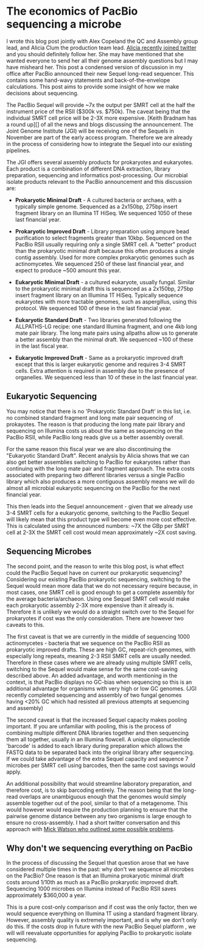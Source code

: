 # The economics of PacBio sequencing a microbe

I wrote this blog post jointly with Alex Copeland the QC and Assembly group
lead, and Alicia Clum the production team lead. [Alicia recently joined
twitter][Alicia] and you should definitely follow her. She may have mentioned
that she wanted everyone to send her all their genome assembly questions but I
may have misheard her. This post a condensed version of discussion in my office
after PacBio announced their new Sequel long-read sequencer. This contains some
hand-wavy statements and back-of-the-envelope calculations. This post aims to
provide some insight of how we make decisions about sequencing.

[Alicia]: https://twitter.com/alicia_clum

The PacBio Sequel will provide ~7x the output per SMRT
cell at the half the instrument price of the RSII ($300k vs. $750k). The caveat
being that the individual SMRT cell price will be 2-3X more expensive. [Keith
Bradnam has a round up][] of all the news and blogs discussing the
announcement. The Joint Genome Institute (JGI) will be receiving one of the
Sequels in November are part of the early access program. Therefore we are
already in the process of considering how to integrate the Sequel into our
existing pipelines.

[Keith Bradnam]: http://www.acgt.me/blog/2015/10/1/who-is-saying-what-about-the-new-pacbio-sequel-system

The JGI offers several assembly products for prokaryotes and eukaryotes. Each product is a
combination of different DNA extraction, library preparation, sequencing and
informatics post-processing. Our microbial isolate products relevant to the
PacBio announcement and this discussion are:

  * **Prokaryotic Minimal Draft** - A cultured bacteria or archaea, with a
    typically simple genome. Sequenced as a 2x150bp, 275bp insert fragment library
    on an Illumina 1T HiSeq. We sequenced 1050 of these last financial year.

  * **Prokaryotic Improved Draft** - Library preparation using ampure bead
    purification to select fragments greater than 10kbp. Sequenced on the
    PacBio RSII usually requiring only a single SMRT cell. A "better" product
    than the prokaryotic minimal draft because this often produces a single
    contig assembly. Used for more complex prokaryotic genomes such as
    actinomycetes. We sequenced 250 of these last financial year, and expect to
    produce ~500 amount this year.

  * **Eukaryotic Minimal Draft** - a cultured eukaryote, usually fungal.
    Similar to the prokaryotic minimal draft this is sequenced as a 2x150bp,
    275bp insert fragment library on an Illumina 1T HiSeq. Typically sequence
    eukaryotes with more tractable genomes, such as aspergillus, using this
    protocol. We sequenced 100 of these in the last financial year.

  * **Eukaryotic Standard Draft** - Two libraries generated following the ALLPATHS-LG recipe: one standard
    Illumina fragment, and one 4kb long mate pair library. The long mate pairs
    using allpaths allow us to generate a better assembly than the minimal
    draft. We sequenced ~100 of these in the last fiscal year.

  * **Eukaryotic Improved Draft** - Same as a prokaryotic improved draft except
    that this is larger eukaryotic genome and requires 3-4 SMRT cells. Extra
    attention is required in assembly due to the presence of organelles. We
    sequenced less than 10 of these in the last financial year.

## Eukaryotic Sequencing

You may notice that there is no 'Prokaryotic Standard Draft' in this list, i.e.
no combined standard fragment and long mate pair sequencing of prokayotes. The
reason is that producing the long mate pair library and sequencing on Illumina
costs us about the same as sequencing on the PacBio RSII, while PacBio long
reads give us a better assembly overall.

For the same reason this fiscal year we are also discontinuing the
"Eukaryotic Standard Draft". Recent analysis by Alicia shows that we can also
get better assemblies switching to PacBio for eukaryotes rather than continuing
with the long mate pair and fragment approach. The extra costs associated with
preparing two different libraries versus a single PacBio library which also
produces a more contiguous assembly means we will do almost all microbial
eukaryotic sequencing on the PacBio for the next financial year.

This then leads into the Sequel announcement - given that we already use 3-4
SMRT cells for a eukaryotic genome, switching to the PacBio Sequel will likely
mean that this product type will become even more cost effective. This is
calculated using the announced numbers: ~7X the GBp per SMRT cell at 2-3X the
SMRT cell cost would mean approximately ~2X cost saving.

## Sequencing Microbes

The second point, and the reason to write this blog post, is what effect could
the PacBio Sequel have on current our prokaryotic sequencing? Considering our
existing PacBio prokaryotic sequencing, switching to the Sequel would mean more
data that we do not necessary require because, in most cases, one SMRT cell is
good enough to get a complete assembly for the average bacteria/archaeon. Using one
Sequel SMRT cell would make each prokaryotic assembly 2-3X more expensive than
it already is. Therefore it is unlikely we would do a straight switch over to
the Sequel for prokaryotes if cost was the only consideration. There are however two caveats to this.

The first caveat is that we are currently in the middle of sequencing 1000
actinomycetes - bacteria that we sequence on the PacBio RSII as prokaryotic
improved drafts. These are high GC, repeat-rich genomes, with especially long repeats, meaning 2-3 RSII
SMRT cells are usually needed. Therefore in these cases where we are already
using multiple SMRT cells, switching to the Sequel would make sense for the
same cost-saving described above. An added advantage, and worth mentioning in
the context, is that PacBio displays no GC-bias when sequencing so this is an
additional advantage for organisms with very high or low GC genomes. (JGI recently completed
sequencing and assembly of two fungal genomes having <20% GC which had resisted all previous
attempts at sequencing and assembly)

The second caveat is that the increased Sequel capacity makes pooling important. If
you are unfamiliar with pooling, this is the process of combining multiple
different DNA libraries together and then sequencing them all together, usually
in an Illumina flowcell. A unique oligonucleotide 'barcode' is added to each
library during preparation which allows the FASTQ data to be separated back
into the original library after sequencing. If we could take advantage of the
extra Sequel capacity and sequence 7 microbes per SMRT cell using barcodes,
then the same cost savings would apply.

An additional possibility that would streamline laboratory preparation, and
therefore cost, is to skip barcoding entirely. The reason being that the
long-read overlaps are unambiguous enough that the genomes would simply
assemble together out of the pool, similar to that of a metagenome. This would
however would require the production planning to ensure that the pairwise
genome distance between any two organisms is large enough to ensure no
cross-assembly. I had a short twitter conversation and this approach with [Mick
Watson who outlined some possible problems][problems].

[problems]: https://twitter.com/bioinformatics/status/650391667741069312

## Why don't we sequencing everything on PacBio

In the process of discussing the Sequel that question arose that we have
considered multiple times in the past: why don't we sequence all microbes on
the PacBio? One reason is that an Illumina prokaryotic minimal draft costs
around 1/10th as much as a PacBio prokaryotic improved draft. Sequencing 1000
microbes on Illumina instead of PacBio RSII saves approximately $360,000 a
year.

This is a pure cost-only comparison and if cost was the only factor, then
we would sequence everything on Illumina 1T using a standard fragment library.
However, assembly quality is extremely important, and is why we don't only do this.
If the costs drop in future with the new PacBio Sequel platform , we will
will reevaluate opportunities for applying PacBio to prokaryotic isolate sequencing.
